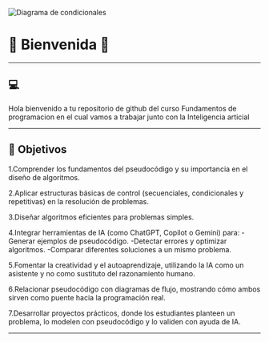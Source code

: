 ![Diagrama de condicionales](https://msc-itorizaba.mx/wp-content/uploads/2019/09/logomsc.png)

# 🦉 Bienvenida 🦉

---

## 💻
Hola bienvenido a tu repositorio de github del curso Fundamentos de programacion en el cual vamos a trabajar junto con la 
Inteligencia articial

---

## 📄 Objetivos

1.Comprender los fundamentos del pseudocódigo y su importancia en el diseño de algoritmos.

2.Aplicar estructuras básicas de control (secuenciales, condicionales y repetitivas) en la resolución de problemas.

3.Diseñar algoritmos eficientes para problemas simples.

4.Integrar herramientas de IA (como ChatGPT, Copilot o Gemini) para:
    -Generar ejemplos de pseudocódigo.
    -Detectar errores y optimizar algoritmos.
    -Comparar diferentes soluciones a un mismo problema.

5.Fomentar la creatividad y el autoaprendizaje, utilizando la IA como un asistente y no como sustituto del razonamiento humano.

6.Relacionar pseudocódigo con diagramas de flujo, mostrando cómo ambos sirven como puente hacia la programación real.

7.Desarrollar proyectos prácticos, donde los estudiantes planteen un problema, lo modelen con pseudocódigo y lo validen con ayuda de IA.

---


